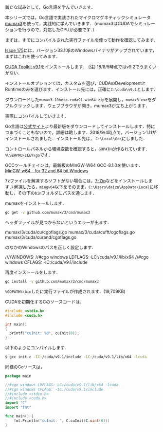 新たな試みとして，Go言語を学んでいきます．

本シリーズでは，Go言語で実装されたマイクロマグネティックシミュレータ[mumax3](http://mumax.github.io/)を使って，実践的に学んでいきます．（mumax3はCUDAでシミュレーションを行うので，対応したGPUが必要です．）

<!-- PELICAN_END_SUMMARY -->

まずは，すでにコンパイルされた実行ファイルを使って動作を確認してみます．

[Issue 175](https://github.com/mumax/3/issues/175)には，バージョン33.10βのWindowsバイナリがアップされています，まずはこれを使ってみます．

[CUDA Toolkit v9.1](https://developer.nvidia.com/cuda-91-download-archive)をインストールします． (注) 18/8/5時点ではv9.2でうまくいかない．

インストールオプションでは，カスタムを選び，CUDAのDevelopmentとRuntimeのみを選びます．インストール先には，正確に`C:\cuda\v9.1`とします．

ダウンロードした`mumax3.10beta.cuda91.win64.zip`を展開し，`mumax3.exe`をダブルクリックします．ウェブブラウザが開き，mumax3が立ち上がります．

実際にコンパイルしていきます．

Go言語は[公式サイト](https://golang.org/)より最新版をダウンロードしてインストールします．特につまづくこともないので，詳細は略します．2018/9/4時点で，バージョン1.11がインストールされました．インストール先は， `C:\Local\Go\`にしました．

コントロールパネルから環境変数を確認すると，`GOPATH`が作られています．`%USERPROFILE%\go`です．

GCCツールチェインは，最新板のMinGW-W64 GCC-8.1.0を使います．[MinGW-w64 - for 32 and 64 bit Windows]( https://sourceforge.net/projects/mingw-w64/files/Toolchains%20targetting%20Win64/)

7zファイルを解凍するソフトがない場合には，[7-Zip](https://sevenzip.osdn.jp/)などをインストールします．) 解凍したら，`mingw64`以下をそのまま，`C:\Users\daizu\AppData\Local`に移動し，その下の`bin`フォルダにパスを通します．

mumaxをインストールします．

```bash
go get -v github.com/mumax/3/cmd/mumax3
```

ヘッダファイルが見つからないというエラーが出ます．

mumax/3/cuda/cu/cgoflags.go
mumax/3/cuda/cufft/cgoflags.go
mumax/3/cuda/curand/cgoflags.go

のなかのWindowsのパスを正しく設定します．

////WINDOWS:
//#cgo windows LDFLAGS:-LC:/cuda/v9.1/lib/x64
//#cgo windows CFLAGS: -IC:/cuda/v9.1/include

再度インストールをします．

```bash
go install -v github.com/mumax/3/cmd/mumax3
```

`%GOPATH%\bin`したに実行ファイルが作成されます．(19,709KB)

CUDAを初期化するCのソースコードは，

```c
#include <stdio.h>
#include <cuda.h>

int main()
{
  printf("cuInit: %d", cuInit(0));
}
```

以下のようにコンパイルします．

```bash
$ gcc init.c -IC:/cuda/v9.1/include -LC:/cuda/v9.1/lib/x64 -lcuda
```

同様のGoソースは，

```go
package main

//#cgo windows LDFLAGS:-LC:/cuda/v9.1/lib/x64 -lcuda
//#cgo windows CFLAGS: -IC:/cuda/v9.1/include
//#include <stdio.h>
//#include <cuda.h>
import "C"
import "fmt"

func main() {
    fmt.Println("cuInit: ", C.cuInit(C.uint(0)))
}
```
